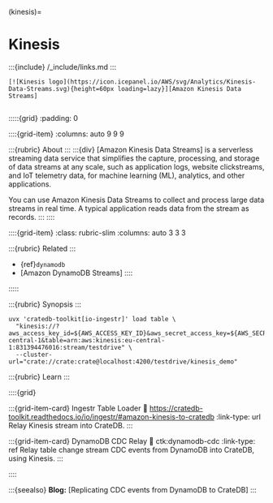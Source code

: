 (kinesis)=
# Kinesis

:::{include} /_include/links.md
:::

```{div} .float-right
[![Kinesis logo](https://icon.icepanel.io/AWS/svg/Analytics/Kinesis-Data-Streams.svg){height=60px loading=lazy}][Amazon Kinesis Data Streams]
```
```{div} .clearfix
```

:::::{grid}
:padding: 0

::::{grid-item}
:columns: auto 9 9 9

:::{rubric} About
:::
:::{div}
[Amazon Kinesis Data Streams] is a serverless streaming data service that
simplifies the capture, processing, and storage of data streams at any
scale, such as application logs, website clickstreams, and IoT telemetry
data, for machine learning (ML), analytics, and other applications.

You can use Amazon Kinesis Data Streams to collect and process large data
streams in real time. A typical application reads data from the stream as
records.
:::
::::

::::{grid-item}
:class: rubric-slim
:columns: auto 3 3 3

:::{rubric} Related
:::
- {ref}`dynamodb`
- [Amazon DynamoDB Streams]
::::

:::::

:::{rubric} Synopsis
:::

```shell
uvx 'cratedb-toolkit[io-ingestr]' load table \
  "kinesis://?aws_access_key_id=${AWS_ACCESS_KEY_ID}&aws_secret_access_key=${AWS_SECRET_ACCESS_KEY}&region_name=eu-central-1&table=arn:aws:kinesis:eu-central-1:831394476016:stream/testdrive" \
  --cluster-url="crate://crate:crate@localhost:4200/testdrive/kinesis_demo"
```

:::{rubric} Learn
:::

::::{grid}

:::{grid-item-card} Ingestr Table Loader
:link: https://cratedb-toolkit.readthedocs.io/io/ingestr/#amazon-kinesis-to-cratedb
:link-type: url
Relay Kinesis stream into CrateDB.
:::

:::{grid-item-card} DynamoDB CDC Relay
:link: ctk:dynamodb-cdc
:link-type: ref
Relay table change stream CDC events from DynamoDB into CrateDB, using Kinesis.
:::

::::


:::{seealso}
**Blog:** [Replicating CDC events from DynamoDB to CrateDB]
:::
